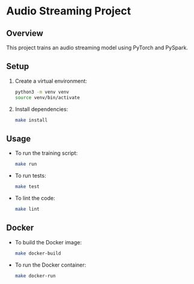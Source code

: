 # Audio Streaming Project

## Overview

This project trains an audio streaming model using PyTorch and PySpark.

## Setup

1. Create a virtual environment:
    ```bash
    python3 -m venv venv
    source venv/bin/activate
    ```

2. Install dependencies:
    ```bash
    make install
    ```

## Usage

- To run the training script:
    ```bash
    make run
    ```

- To run tests:
    ```bash
    make test
    ```

- To lint the code:
    ```bash
    make lint
    ```

## Docker

- To build the Docker image:
    ```bash
    make docker-build
    ```

- To run the Docker container:
    ```bash
    make docker-run
    ```
